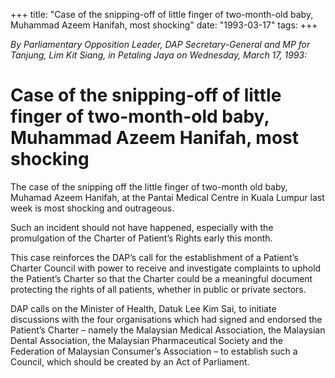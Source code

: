 +++ 
title: "Case of the snipping-off of little finger of two-month-old baby, Muhammad Azeem Hanifah, most shocking"
date: "1993-03-17"
tags:
+++

_By Parliamentary Opposition Leader, DAP Secretary-General and MP for Tanjung, Lim Kit Siang, in Petaling Jaya on Wednesday, March 17, 1993:_

# Case of the snipping-off of little finger of two-month-old baby, Muhammad Azeem Hanifah, most shocking

The case of the snipping off the little finger of two-month old baby, Muhamad Azeem Hanifah, at the Pantai Medical Centre in Kuala Lumpur last week is most shocking and outrageous.</u>

Such an incident should not have happened, especially with the promulgation of the Charter of Patient’s Rights early this month.

This case reinforces the DAP’s call for the establishment of a Patient’s Charter Council with power to receive and investigate complaints to uphold the Patient’s Charter so that the Charter could be a meaningful document protecting the rights of all patients, whether in public or private sectors.

DAP calls on the Minister of Health, Datuk Lee Kim Sai, to initiate discussions with the four organisations which had signed and endorsed the Patient’s Charter – namely the Malaysian Medical Association, the Malaysian Dental Association, the Malaysian Pharmaceutical Society and the Federation of Malaysian Consumer’s Association – to establish such a Council, which should be created by an Act of Parliament.
 
